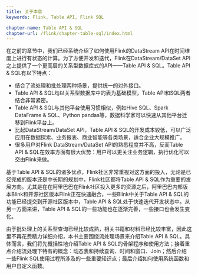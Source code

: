 ```yaml
---
title: 关于本章 
keywords: Flink, Table API, Flink SQL

chapter-name: Table API & SQL
chapter-url: /flink/chapter-table-sql/index.html
---
```


在之前的章节中，我们已经系统介绍了如何使用Flink的DataStream API在时间维度上进行有状态的计算。为了方便开发和迭代，Flink在DataStream/DataSet API之上提供了一个更高层的关系型数据库式的API——Table API & SQL。Table API & SQL有以下特点：

* 结合了流处理和批处理两种场景，提供统一的对外接口。
* Table API & SQL均以关系型数据库中的表为基础模型，Table API和SQL两者结合非常紧密。
* Table API & SQL与其他平台使用习惯相似，例如Hive SQL、Spark DataFrame & SQL、Python pandas等，数据科学家可以快速从其他平台迁移到Flink平台上。
* 比起DataStream/DataSet API，Table API & SQL的开发成本较低，可以广泛应用在数据探索、业务报表、商业智能等各类场景，适合企业大规模推广。
* 很多用户对Flink DataStream/DataSet API的熟悉程度并不高，反而Table API & SQL在效率方面有很大优势：用户可以更关注业务逻辑，执行优化可以交由Flink来做。

基于Table API & SQL的诸多优点，Flink社区非常重视对这方面的投入，无论是已经完成的版本还是中长期的规划中，Flink社区都将Table API & SQL作为重要的发展方向。尤其是在在阿里巴巴在Flink社区投入更多的资源之后，阿里巴巴内部版本Blink和开源社区版本Flink正在快速融合，一些Blink中关于Table API & SQL的功能已经提交到开源社区版本中，Table API & SQL处于快速迭代开发状态中。从另一方面来讲，Table API & SQL的一些功能也在逐渐完善，一些接口也会发生变化。

由于批处理上的关系型查询已经比较成熟，相关书籍和材料已经比较丰富，因此这里不再花费精力详细介绍，本书主要围绕流处理场景来介绍Table API & SQL。具体而言，我们将先概括性地介绍Table API & SQL的骨架程序和使用方法；接着重点介绍流处理下特有的概念：动态表和持续查询、时间和窗口、Join；然后介绍一些Flink SQL使用过程所涉及的一些重要知识点；最后介绍如何使用系统函数和用户自定义函数。